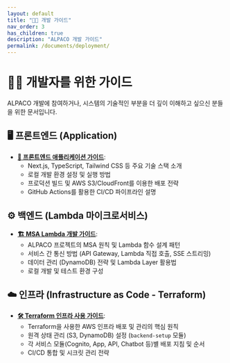 ```yaml
---
layout: default
title: "🧑‍💻 개발 가이드"
nav_order: 3
has_children: true
description: "ALPACO 개발 가이드"
permalink: /documents/deployment/
---
```


# 🧑‍💻 개발자를 위한 가이드

ALPACO 개발에 참여하거나, 시스템의 기술적인 부분을 더 깊이 이해하고 싶으신 분들을 위한 문서입니다.

## 🖥️ 프론트엔드 (Application)

* **[🎨 프론트엔드 애플리케이션 가이드](./application)**:
  * Next.js, TypeScript, Tailwind CSS 등 주요 기술 스택 소개
  * 로컬 개발 환경 설정 및 실행 방법
  * 프로덕션 빌드 및 AWS S3/CloudFront를 이용한 배포 전략
  * GitHub Actions를 활용한 CI/CD 파이프라인 설명

## ⚙️ 백엔드 (Lambda 마이크로서비스)

* **[🏗️ MSA Lambda 개발 가이드](./backendLambda)**:
  * ALPACO 프로젝트의 MSA 원칙 및 Lambda 함수 설계 패턴
  * 서비스 간 통신 방법 (API Gateway, Lambda 직접 호출, SSE 스트리밍)
  * 데이터 관리 (DynamoDB) 전략 및 Lambda Layer 활용법
  * 로컬 개발 및 테스트 환경 구성

## ☁️ 인프라 (Infrastructure as Code - Terraform)

* **[🛠️ Terraform 인프라 사용 가이드](./InfrastructureAsCode)**:
  * Terraform을 사용한 AWS 인프라 배포 및 관리의 핵심 원칙
  * 원격 상태 관리 (S3, DynamoDB) 설정 (`backend-setup` 모듈)
  * 각 서비스 모듈(Cognito, App, API, Chatbot 등)별 배포 지침 및 순서
  * CI/CD 통합 및 시크릿 관리 전략 